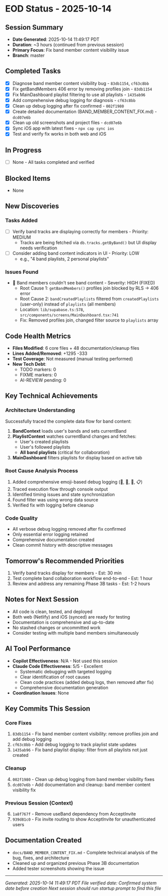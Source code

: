 # EOD Status - 2025-10-14

## Session Summary
- **Date Generated**: 2025-10-14 11:49:17 PDT
- **Duration**: ~3 hours (continued from previous session)
- **Primary Focus**: Fix band member content visibility issue
- **Branch**: master

## Completed Tasks
- [x] Diagnose band member content visibility bug - `83db1154`, `cf63c8bb`
- [x] Fix getBandMembers 406 error by removing profiles join - `83db1154`
- [x] Fix MainDashboard playlist filtering to use all playlists - `1435ab96`
- [x] Add comprehensive debug logging for diagnosis - `cf63c8bb`
- [x] Clean up debug logging after fix confirmed - `002f1980`
- [x] Create detailed documentation (BAND_MEMBER_CONTENT_FIX.md) - `dcd07e6b`
- [x] Clean up old screenshots and project files - `dcd07e6b`
- [x] Sync iOS app with latest fixes - `npx cap sync ios`
- [x] Test and verify fix works in both web and iOS

## In Progress
- [ ] None - All tasks completed and verified

## Blocked Items
- None

## New Discoveries
### Tasks Added
- [ ] Verify band tracks are displaying correctly for members - Priority: MEDIUM
  - Tracks are being fetched via `db.tracks.getByBand()` but UI display needs verification
- [ ] Consider adding band content indicators in UI - Priority: LOW
  - e.g., "4 band playlists, 2 personal playlists"

### Issues Found
- 🐛 Band members couldn't see band content - Severity: HIGH (FIXED)
  - Root Cause 1: `getBandMembers()` profiles join blocked by RLS → 406 error
  - Root Cause 2: `bandCreatedPlaylists` filtered from `createdPlaylists` (user-only) instead of `playlists` (all members)
  - Location: `lib/supabase.ts:578`, `src/components/screens/MainDashboard.tsx:741`
  - Fix: Removed profiles join, changed filter source to `playlists` array

## Code Health Metrics
- **Files Modified**: 6 core files + 48 documentation/cleanup files
- **Lines Added/Removed**: +1295 -333
- **Test Coverage**: Not measured (manual testing performed)
- **New Tech Debt**:
  - TODO markers: 0
  - FIXME markers: 0
  - AI-REVIEW pending: 0

## Key Technical Achievements

### Architecture Understanding
Successfully traced the complete data flow for band content:
1. **BandContext** loads user's bands and sets currentBand
2. **PlaylistContext** watches currentBand changes and fetches:
   - User's created playlists
   - User's followed playlists
   - **All band playlists** (critical for collaboration)
3. **MainDashboard** filters playlists for display based on active tab

### Root Cause Analysis Process
1. Added comprehensive emoji-based debug logging (🎸, 🎵, 🔄, 📋)
2. Traced execution flow through console output
3. Identified timing issues and state synchronization
4. Found filter was using wrong data source
5. Verified fix with logging before cleanup

### Code Quality
- All verbose debug logging removed after fix confirmed
- Only essential error logging retained
- Comprehensive documentation created
- Clean commit history with descriptive messages

## Tomorrow's Recommended Priorities
1. Verify band tracks display for members - Est: 30 min
2. Test complete band collaboration workflow end-to-end - Est: 1 hour
3. Review and address any remaining Phase 3B tasks - Est: 1-2 hours

## Notes for Next Session
- All code is clean, tested, and deployed
- Both web (Netlify) and iOS (synced) are ready for testing
- Documentation is comprehensive and up-to-date
- No stashed changes or uncommitted work
- Consider testing with multiple band members simultaneously

## AI Tool Performance
- **Copilot Effectiveness**: N/A - Not used this session
- **Claude Code Effectiveness**: 5/5 - Excellent
  - Systematic debugging with targeted logging
  - Clear identification of root causes
  - Clean code practices (added debug logs, then removed after fix)
  - Comprehensive documentation generation
- **Coordination Issues**: None

## Key Commits This Session

### Core Fixes
1. `83db1154` - Fix band member content visibility: remove profiles join and add debug logging
2. `cf63c8bb` - Add debug logging to track playlist state updates
3. `1435ab96` - Fix band playlist display: filter from all playlists not just created

### Cleanup
4. `002f1980` - Clean up debug logging from band member visibility fixes
5. `dcd07e6b` - Add documentation and cleanup: band member content visibility fix

### Previous Session (Context)
6. `1a8f767f` - Remove useBand dependency from AcceptInvite
7. `939d81c0` - Fix invite routing to show AcceptInvite for unauthenticated users

## Documentation Created
- `docs/BAND_MEMBER_CONTENT_FIX.md` - Complete technical analysis of the bug, fixes, and architecture
- Cleaned up and organized previous Phase 3B documentation
- Added tester screenshots showing the issue

---
*Generated: 2025-10-14 11:49:17 PDT*
*File verified date: Confirmed system date before creation*
*Next session should run startup prompt to find this file*
